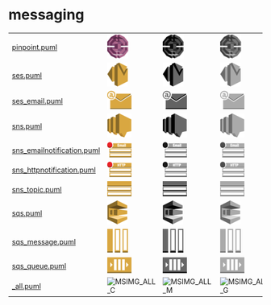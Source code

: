 # messaging

|   |   |   |   |
|---|---|---|---|
| [pinpoint.puml](pinpoint.puml) | ![MSIMG_PINPOINT_C](pinpoint.png) | ![MSIMG_PINPOINT_M](pinpoint_mono.png) | ![MSIMG_PINPOINT_G](pinpoint_gray.png) | 
| [ses.puml](ses.puml) | ![MSIMG_SES_C](ses.png) | ![MSIMG_SES_M](ses_mono.png) | ![MSIMG_SES_G](ses_gray.png) | 
| [ses_email.puml](ses_email.puml) | ![MSIMG_SESEMAIL_C](ses_email.png) | ![MSIMG_SESEMAIL_M](ses_email_mono.png) | ![MSIMG_SESEMAIL_G](ses_email_gray.png) | 
| [sns.puml](sns.puml) | ![MSIMG_SNS_C](sns.png) | ![MSIMG_SNS_M](sns_mono.png) | ![MSIMG_SNS_G](sns_gray.png) | 
| [sns_emailnotification.puml](sns_emailnotification.puml) | ![MSIMG_SNSEMAILNOTIFICATION_C](sns_emailnotification.png) | ![MSIMG_SNSEMAILNOTIFICATION_M](sns_emailnotification_mono.png) | ![MSIMG_SNSEMAILNOTIFICATION_G](sns_emailnotification_gray.png) | 
| [sns_httpnotification.puml](sns_httpnotification.puml) | ![MSIMG_SNSHTTPNOTIFICATION_C](sns_httpnotification.png) | ![MSIMG_SNSHTTPNOTIFICATION_M](sns_httpnotification_mono.png) | ![MSIMG_SNSHTTPNOTIFICATION_G](sns_httpnotification_gray.png) | 
| [sns_topic.puml](sns_topic.puml) | ![MSIMG_SNSTOPIC_C](sns_topic.png) | ![MSIMG_SNSTOPIC_M](sns_topic_mono.png) | ![MSIMG_SNSTOPIC_G](sns_topic_gray.png) | 
| [sqs.puml](sqs.puml) | ![MSIMG_SQS_C](sqs.png) | ![MSIMG_SQS_M](sqs_mono.png) | ![MSIMG_SQS_G](sqs_gray.png) | 
| [sqs_message.puml](sqs_message.puml) | ![MSIMG_SQSMESSAGE_C](sqs_message.png) | ![MSIMG_SQSMESSAGE_M](sqs_message_mono.png) | ![MSIMG_SQSMESSAGE_G](sqs_message_gray.png) | 
| [sqs_queue.puml](sqs_queue.puml) | ![MSIMG_SQSQUEUE_C](sqs_queue.png) | ![MSIMG_SQSQUEUE_M](sqs_queue_mono.png) | ![MSIMG_SQSQUEUE_G](sqs_queue_gray.png) | 
| [_all.puml](_all.puml) | ![MSIMG_ALL_C](_all.png) | ![MSIMG_ALL_M](_all_mono.png) | ![MSIMG_ALL_G](_all_gray.png) | 
